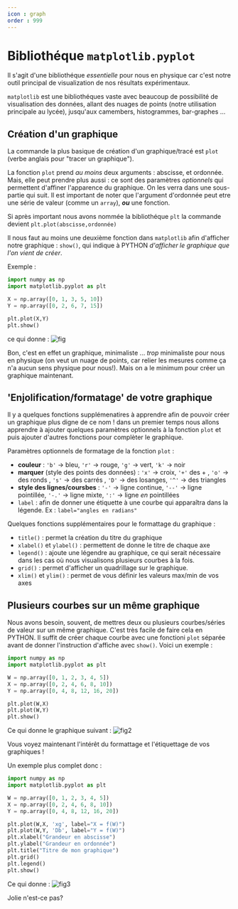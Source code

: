 ```yaml
---
icon : graph
order : 999
---
```


# Bibliothéque `matplotlib.pyplot`

Il s'agit d'une bibliothéque *essentielle* pour nous en physique car c'est notre outil principal de visualization de nos résultats expérimentaux. 

`matplotlib` est une bibliothéques vaste avec beaucoup de possibilité de visualisation des données, allant des nuages de points (notre utilisation principale au lycée), jusqu'aux camembers, histogrammes, bar-graphes ... 


## Création d'un graphique

La commande la plus basique de création d'un graphique/tracé est `plot` (verbe anglais pour "tracer un graphique"). 

La fonction `plot` prend *au moins* deux arguments : abscisse, et ordonnée. Mais, elle peut prendre plus aussi : ce sont des paramètres *optionnels* qui permettent d'affiner l'apparence du graphique. On les verra dans une sous-partie qui suit. Il est important de noter que l'argument d'ordonnée peut etre une série de valeur (comme un `array`), ***ou*** une fonction. 

Si après important nous avons nommée la bibliothéque `plt` la commande devient `plt.plot(abscisse,ordonnée)`

Il nous faut au moins une deuxième fonction dans `matplotlib` afin d'afficher notre graphique : `show()`, qui indique à PYTHON *d'afficher le graphique que l'on vient de créer*. 

Exemple : 

```python   
import numpy as np
import matplotlib.pyplot as plt

X = np.array([0, 1, 3, 5, 10])
Y = np.array([0, 2, 6, 7, 15])

plt.plot(X,Y)
plt.show()
```
ce qui donne : 
![fig](https://hackmd.io/_uploads/HkP5kN_0R.png)

Bon, c'est en effet un graphique, minimaliste ... *trop* minimaliste pour nous en physique (on veut un nuage de points, car relier les mesures comme ça n'a aucun sens physique pour nous!). Mais on a le minimum pour créer un graphique maintenant. 

## 'Enjolification/formatage' de votre graphique 

Il y a quelques fonctions supplémenatires à apprendre afin de pouvoir créer un graphique plus digne de ce nom ! dans un premier temps nous allons apprendre à ajouter quelques paramètres optionnels à la fonction `plot` et puis ajouter d'autres fonctions pour complèter le graphique. 

Paramètres optionnels de formatage de la fonction `plot` : 
- **couleur** : `'b'` -> bleu, `'r'` -> rouge, `'g'` -> vert, `'k'` -> noir 
- **marquer** (style des points des données) : `'x'` -> croix, `'+'` des + , `'o'` -> des ronds , `'s'` -> des carrés , `'D'` -> des losanges, `'^'` -> des triangles
- **style des lignes/coursbes** : `'-'` -> ligne continue, `'--'` -> ligne pointillée, `'-.'` -> ligne mixte, `':'` -> ligne *en* pointillées
- `label` : afin de donner une étiquette à une courbe qui apparaîtra dans la légende. Ex : `label="angles en radians"`


Quelques fonctions supplémentaires pour le formattage du graphique : 
- `title()` : permet la création du titre du graphique 
- `xlabel()` et `ylabel()` : permettent de donne le titre de chaque axe 
- `legend()` : ajoute une légendre au graphique, ce qui serait nécessaire dans les cas où nous visualisons plusieurs courbes à la fois. 
- `grid()` : permet d'afficher un quadrillage sur le graphique. 
- `xlim()` et `ylim()` : permet de vous définir les valeurs max/min de vos axes 


## Plusieurs courbes sur un même graphique
Nous avons besoin, souvent, de mettres deux ou plusieurs courbes/séries de valeur sur un même graphique. C'est très facile de faire cela en PYTHON. Il suffit de créer chaque courbe avec une fonctioni `plot` séparée avant de donner l'instruction d'affiche avec `show()`. Voici un exemple : 

```python
import numpy as np
import matplotlib.pyplot as plt

W = np.array([0, 1, 2, 3, 4, 5])
X = np.array([0, 2, 4, 6, 8, 10])
Y = np.array([0, 4, 8, 12, 16, 20])

plt.plot(W,X)
plt.plot(W,Y)
plt.show()
```
Ce qui donne le graphique suivant : 
![fig2](https://hackmd.io/_uploads/S1NN8Nu0A.png)

Vous voyez maintenant l'intérêt du formattage et l'étiquettage de vos graphiques ! 

Un exemple plus complet donc : 

```python
import numpy as np
import matplotlib.pyplot as plt

W = np.array([0, 1, 2, 3, 4, 5])
X = np.array([0, 2, 4, 6, 8, 10])
Y = np.array([0, 4, 8, 12, 16, 20])

plt.plot(W,X, 'xg', label="X = f(W)")
plt.plot(W,Y, 'Db', label="Y = f(W)")
plt.xlabel("Grandeur en abscisse")
plt.ylabel("Grandeur en ordonnée")
plt.title("Titre de mon graphique")
plt.grid()
plt.legend()
plt.show()
```
Ce qui donne : 
![fig3](https://hackmd.io/_uploads/ByaVwNOA0.png)

Jolie n'est-ce pas?